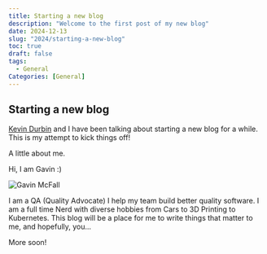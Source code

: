 ```yaml
---
title: Starting a new blog
description: "Welcome to the first post of my new blog"
date: 2024-12-13
slug: "2024/starting-a-new-blog"
toc: true
draft: false
tags:
  - General
Categories: [General]
---
```


## Starting a new blog

[Kevin Durbin](https://github.com/kevindurb) and I have been talking about starting a new blog for a while.
This is my attempt to kick things off!

A little about me.

Hi, I am Gavin :)

![Gavin McFall](/avatar.jpg)

I am a QA (Quality Advocate) I help my team build better quality software.
I am a full time Nerd with diverse hobbies from Cars to 3D Printing to Kubernetes.
This blog will be a place for me to write things that matter to me, and hopefully, you...

More soon!
